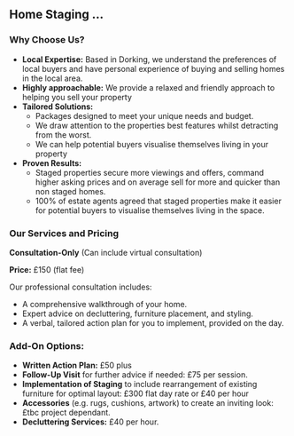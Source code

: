 ## Home Staging ...

### Why Choose Us?

- **Local Expertise:** Based in Dorking, we understand the preferences of local buyers and have personal experience of buying and selling homes in the local area.
- **Highly approachable:** We provide a relaxed and friendly approach to helping you sell your property
- **Tailored Solutions:**
  - Packages designed to meet your unique needs and budget.
  - We draw attention to the properties best features whilst detracting from the worst.
  - We can help potential buyers visualise themselves living in your property
- **Proven Results:**
  - Staged properties secure more viewings and offers, command higher asking prices and on average sell for more and quicker than non staged homes.
  - 100% of estate agents agreed that staged properties make it easier for potential buyers to visualise themselves living in the space.

### Our Services and Pricing

**Consultation-Only** (Can include virtual consultation)

**Price:** £150 (flat fee)

Our professional consultation includes:

- A comprehensive walkthrough of your home.
- Expert advice on decluttering, furniture placement, and styling.
- A verbal, tailored action plan for you to implement, provided on the day.

### Add-On Options:

- **Written Action Plan:** £50 plus
- **Follow-Up Visit** for further advice if needed: £75 per session.
- **Implementation of Staging** to include rearrangement of existing furniture for optimal layout: £300 flat day rate or £40 per hour
- **Accessories** (e.g. rugs, cushions, artwork) to create an inviting look: £tbc project dependant.
- **Decluttering Services:** £40 per hour.
